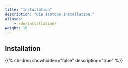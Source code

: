 ```yaml
---
title: "Installation"
description: "Die Isotope Installation."
aliases:
    - /de/installation/
weight: 10    
---
```



## Installation

{{% children showhidden="false" description="true" %}}